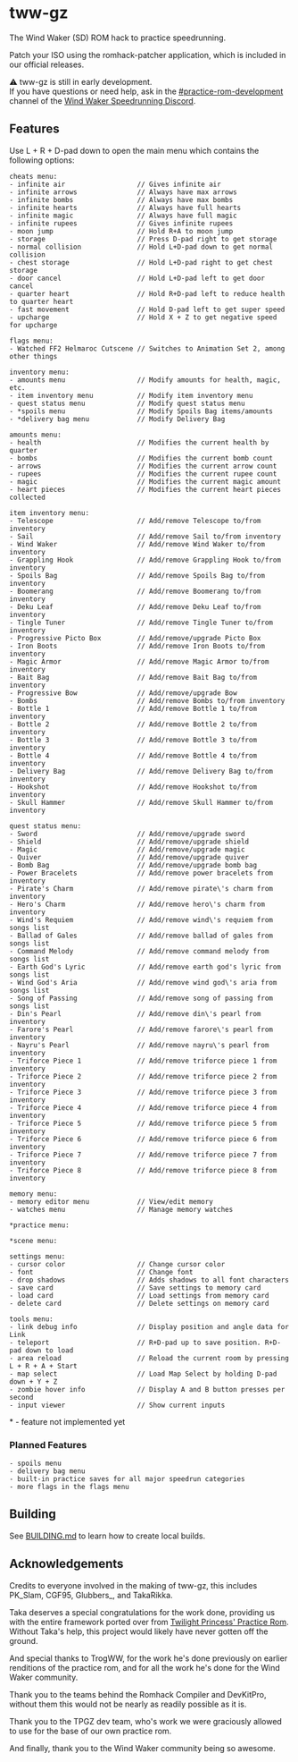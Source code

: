 # tww-gz
The Wind Waker (SD) ROM hack to practice speedrunning.

Patch your ISO using the romhack-patcher application, which is included in our official releases.

⚠️ tww-gz is still in early development.<br>
If you have questions or need help, ask in the [#practice-rom-development](https://discord.com/channels/136347487710609409/830218819695673405) channel of the [Wind Waker Speedrunning Discord](https://discord.gg/Sj5aehU).

## Features

Use L + R + D-pad down to open the main menu which contains the following options:

```
cheats menu:
- infinite air                  // Gives infinite air
- infinite arrows               // Always have max arrows
- infinite bombs                // Always have max bombs
- infinite hearts               // Always have full hearts
- infinite magic                // Always have full magic
- infinite rupees               // Gives infinite rupees
- moon jump                     // Hold R+A to moon jump
- storage                       // Press D-pad right to get storage
- normal collision              // Hold L+D-pad down to get normal collision
- chest storage                 // Hold L+D-pad right to get chest storage
- door cancel                   // Hold L+D-pad left to get door cancel
- quarter heart                 // Hold R+D-pad left to reduce health to quarter heart
- fast movement                 // Hold D-pad left to get super speed
- upcharge                      // Hold X + Z to get negative speed for upcharge

flags menu:
- Watched FF2 Helmaroc Cutscene // Switches to Animation Set 2, among other things

inventory menu:
- amounts menu                  // Modify amounts for health, magic, etc.
- item inventory menu           // Modify item inventory menu
- quest status menu             // Modify quest status menu
- *spoils menu                  // Modify Spoils Bag items/amounts
- *delivery bag menu            // Modify Delivery Bag

amounts menu:
- health                        // Modifies the current health by quarter
- bombs                         // Modifies the current bomb count
- arrows                        // Modifies the current arrow count
- rupees                        // Modifies the current rupee count
- magic                         // Modifies the current magic amount
- heart pieces                  // Modifies the current heart pieces collected

item inventory menu:
- Telescope                     // Add/remove Telescope to/from inventory
- Sail                          // Add/remove Sail to/from inventory
- Wind Waker                    // Add/remove Wind Waker to/from inventory
- Grappling Hook                // Add/remove Grappling Hook to/from inventory
- Spoils Bag                    // Add/remove Spoils Bag to/from inventory
- Boomerang                     // Add/remove Boomerang to/from inventory
- Deku Leaf                     // Add/remove Deku Leaf to/from inventory
- Tingle Tuner                  // Add/remove Tingle Tuner to/from inventory
- Progressive Picto Box         // Add/remove/upgrade Picto Box
- Iron Boots                    // Add/remove Iron Boots to/from inventory
- Magic Armor                   // Add/remove Magic Armor to/from inventory
- Bait Bag                      // Add/remove Bait Bag to/from inventory
- Progressive Bow               // Add/remove/upgrade Bow
- Bombs                         // Add/remove Bombs to/from inventory
- Bottle 1                      // Add/remove Bottle 1 to/from inventory
- Bottle 2                      // Add/remove Bottle 2 to/from inventory
- Bottle 3                      // Add/remove Bottle 3 to/from inventory
- Bottle 4                      // Add/remove Bottle 4 to/from inventory
- Delivery Bag                  // Add/remove Delivery Bag to/from inventory
- Hookshot                      // Add/remove Hookshot to/from inventory
- Skull Hammer                  // Add/remove Skull Hammer to/from inventory

quest status menu:
- Sword                         // Add/remove/upgrade sword
- Shield                        // Add/remove/upgrade shield
- Magic                         // Add/remove/upgrade magic
- Quiver                        // Add/remove/upgrade quiver
- Bomb Bag                      // Add/remove/upgrade bomb bag
- Power Bracelets               // Add/remove power bracelets from inventory
- Pirate's Charm                // Add/remove pirate\'s charm from inventory
- Hero's Charm                  // Add/remove hero\'s charm from inventory
- Wind's Requiem                // Add/remove wind\'s requiem from songs list
- Ballad of Gales               // Add/remove ballad of gales from songs list
- Command Melody                // Add/remove command melody from songs list
- Earth God's Lyric             // Add/remove earth god's lyric from songs list
- Wind God's Aria               // Add/remove wind god\'s aria from songs list
- Song of Passing               // Add/remove song of passing from songs list
- Din's Pearl                   // Add/remove din\'s pearl from inventory
- Farore's Pearl                // Add/remove farore\'s pearl from inventory
- Nayru's Pearl                 // Add/remove nayru\'s pearl from inventory
- Triforce Piece 1              // Add/remove triforce piece 1 from inventory
- Triforce Piece 2              // Add/remove triforce piece 2 from inventory
- Triforce Piece 3              // Add/remove triforce piece 3 from inventory
- Triforce Piece 4              // Add/remove triforce piece 4 from inventory
- Triforce Piece 5              // Add/remove triforce piece 5 from inventory
- Triforce Piece 6              // Add/remove triforce piece 6 from inventory
- Triforce Piece 7              // Add/remove triforce piece 7 from inventory
- Triforce Piece 8              // Add/remove triforce piece 8 from inventory

memory menu:
- memory editor menu            // View/edit memory
- watches menu                  // Manage memory watches

*practice menu:

*scene menu:

settings menu:
- cursor color                  // Change cursor color
- font                          // Change font
- drop shadows                  // Adds shadows to all font characters
- save card                     // Save settings to memory card
- load card                     // Load settings from memory card
- delete card                   // Delete settings on memory card

tools menu:
- link debug info               // Display position and angle data for Link
- teleport                      // R+D-pad up to save position. R+D-pad down to load
- area reload                   // Reload the current room by pressing L + R + A + Start
- map select                    // Load Map Select by holding D-pad down + Y + Z
- zombie hover info             // Display A and B button presses per second
- input viewer                  // Show current inputs
```

\* - feature not implemented yet

### Planned Features

```
- spoils menu
- delivery bag menu
- built-in practice saves for all major speedrun categories
- more flags in the flags menu
```

## Building

See [BUILDING.md](./BUILDING.md) to learn how to create local builds.

## Acknowledgements
Credits to everyone involved in the making of tww-gz, this includes PK_Slam, CGF95, Glubbers_, and TakaRikka.

Taka deserves a special congratulations for the work done, providing us with the entire framework ported over from [Twilight Princess' Practice Rom](https://tpgz.io). Without Taka's help, this project would likely have never gotten off the ground.

And special thanks to TrogWW, for the work he's done previously on earlier renditions of the practice rom, and for all the work he's done for the Wind Waker community.

Thank you to the teams behind the Romhack Compiler and DevKitPro, without them this would not be nearly as readily possible as it is.

Thank you to the TPGZ dev team, who's work we were graciously allowed to use for the base of our own practice rom.

And finally, thank you to the Wind Waker community being so awesome.
